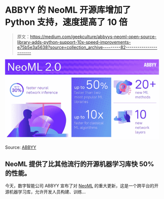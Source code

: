 # ABBYY 的 NeoML 开源库增加了 Python 支持，速度提高了 10 倍

> 原文：<https://medium.com/geekculture/abbyys-neoml-open-source-library-adds-python-support-10x-speed-improvements-e75b5e3a5638?source=collection_archive---------82----------------------->

![](img/854e8bd07beecd39df893a4889ed6368.png)

Source: [ABBYY](https://mms.businesswire.com/media/20210622005434/en/886691/5/infographic-ABBYY-NeoML-13262-final-en-100dpi.jpg?download=1)

## NeoML 提供了比其他流行的开源机器学习库快 50%的性能。

今天，数字智能公司 ABBYY 宣布了对 [NeoML](https://cts.businesswire.com/ct/CT?id=smartlink&url=https%3A%2F%2Fwww.abbyy.com%2Fneoml%2F&esheet=52449111&newsitemid=20210622005434&lan=en-US&anchor=NeoML&index=1&md5=fd18465d6e4d82165978a3b608c40f4f) 的重大更新，这是一个跨平台的开源机器学习库，允许开发人员构建、训练…